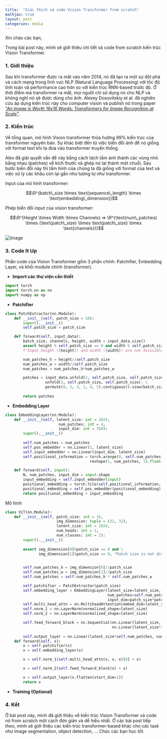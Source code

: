 ```yaml
---
title:  "Giải thích và code Vision Transformer from scratch"
mathjax: true
layout: post
categories: media
---
```



Xin chào các bạn,


Trong bài post này, mình sẽ giới thiệu chi tiết và code from scratch kiến trúc Vision Transformer.


### 1. Giới thiệu 


Sau khi transformer được ra mắt vào năm 2014, nó đã tạo ra một sự đột phá và cách mạng trong lĩnh vực NLP (Natural Language Processing) với tốc độ tính toán và performance cao hơn so với kiến trúc RNN-based trước đó. Ở thời điểm mà transformer ra mắt, mọi người chỉ sử dụng nó cho NLP và không nghĩ nó sẽ được dùng cho ảnh. Alexey Dosovitskiy et al. đã nghiên cứu áp dụng kiến trúc này cho computer vision và publish nó trong paper [_"An Image is Worth 16x16 Words: Transformers for Image Recognition at Scale"_][vision transform paper].


### 2. Kiến trúc 


Về tổng quan, mô hình Vision transformer thừa hưởng 99% kiến trúc của transformer nguyên bản. Sự khác biệt đến từ việc biến đổi ảnh để nó giống với format text khi ta đưa vào transformer truyền thống.

Alex đã giải quyết vấn đề này bằng cách tách tấm ảnh thành các vùng nhỏ bằng nhau (patches) về kích thước và ghép nó lại thành một chuỗi. Sau bước biến đổi này thì tấm hình của chúng ta đã giống với format của text và việc xử lý các khâu còn lại gần như tương tự như transformer. 

Input của mô hình transformer: 

$$\R^{batch\_size \times \text{sequence\_length} \times \text{embedding\_dimension}}$$

Phép biến đổi input của vision transformer:

$$\R^{Height \times Width \times Channels} => \R^{\text{num\_patches} \times (\text{patch\_size} \times \text{patch\_size} \times \text{channels})}$$



![Image](https://production-media.paperswithcode.com/methods/Screen_Shot_2021-01-26_at_9.43.31_PM_uI4jjMq.png)


### 3. Code It Up

Phần code của Vision Transformer gồm 3 phần chính: Patchifier, Embedding Layer, và khối module chính (transformer).

* **Import các thư viện cần thiết**

```python
import torch
import torch.nn as nn
import numpy as np
```

* **Patchifier**

```python
class PatchExtractor(nn.Module):
    def __init__(self, patch_size = 10):
        super().__init__()
        self.patch_size = patch_size

    def forward(self, input_data):
        batch_size, channels, height, width = input_data.size()
        assert height % self.patch_size == 0 and width % self.patch_size == 0, \
        f"Input height ({height}) and width ({width}) are not divisible by patch_size ({self.patch_size})"

        num_patches_h = height//self.patch_size
        num_patches_w = width//self.patch_size
        num_patches = num_patches_h*num_patches_w

        patches = input_data.unfold(2, self.patch_size, self.patch_size). \
                  unfold(3, self.patch_size, self.patch_size). \
                  permute(0, 2, 3, 1, 4, 5).contiguous().view(batch_size, num_patches, -1)
        
        return patches
```

* **Embedding Layer**

```python
class EmbeddingLayer(nn.Module):
    def __init__(self, latent_size: int = 1024, 
                        num_patches: int = 4, 
                        input_dim: int = 768):
        super().__init__()
        
        self.num_patches = num_patches
        self.pos_embedder = nn.Linear(1, latent_size)
        self.input_embedder = nn.Linear(input_dim, latent_size)
        self.positional_information = torch.arange(0, self.num_patches).\
                                      reshape(1, num_patches, 1).float()

    def forward(self, input):
        N, num_patches, input_dim = input.shape
        input_embedding = self.input_embedder(input)
        positional_embedding = torch.tile(self.positional_information, (N, 1, 1))
        positional_embedding = self.pos_embedder(positional_embedding)
        return positional_embedding + input_embedding
```

Mô hình 
```python
class ViT(nn.Module):
    def __init__(self, patch_size: int = 16, 
                       img_dimension: tuple = (32, 32), 
                       latent_size: int = 1024, 
                       num_heads: int = 1, 
                       num_classes: int = 2):
        super().__init__()
        
        assert img_dimension[0]%patch_size == 0 and \
               img_dimension[1]%patch_size == 0, "Patch size is not divisible by image dimension !!"
        

        self.num_patches_h = img_dimension[0]//patch_size
        self.num_patches_w = img_dimension[1]//patch_size
        self.num_patches = self.num_patches_h * self.num_patches_w

        self.patchifier = PatchExtractor(patch_size)
        self.embedding_layer = EmbeddingLayer(latent_size=latent_size,
                                              num_patches=self.num_patches,
                                              input_dim=patch_size*patch_size*3)
        self.multi_head_attn = nn.MultiheadAttention(embed_dim=latent_size, num_heads=num_heads)
        self.norm_1 = nn.LayerNorm(normalized_shape=latent_size)
        self.norm_2 = nn.LayerNorm(normalized_shape=latent_size)

        self.feed_forward_block = nn.Sequential(nn.Linear(latent_size, latent_size*2), 
                                                nn.Linear(latent_size*2, latent_size))
        
        self.output_layer = nn.Linear(latent_size*self.num_patches, num_classes)
    def forward(self, x):
        x = self.patchifier(x)
        x = self.embedding_layer(x)

        x = self.norm_1(self.multi_head_attn(x, x, x)[0] + x)

        x = self.norm_2(self.feed_forward_block(x) + x)

        x = self.output_layer(x.flatten(start_dim=1))
        return x
```

* **Training (Optional)** 

### 4. Kết

Ở bài post này, mình đã giới thiệu về kiến trúc Vision Transformer và code nó from scratch một cách đơn giản và dễ hiểu nhất. Ở các bài post tiếp theo, mình sẽ giới thiệu các kiến trúc transformer-based khác cho các task như image segmentation, object detection, ... Chúc các bạn học tốt.


[vision transform paper]: google.com